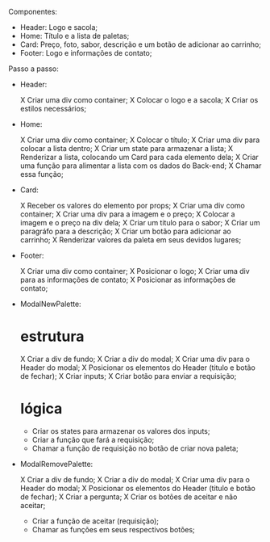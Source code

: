Componentes:

- Header: Logo e sacola;
- Home: Título e a lista de paletas;
- Card: Preço, foto, sabor, descrição e um botão de adicionar ao carrinho;
- Footer: Logo e informações de contato;

Passo a passo:

- Header:

  X Criar uma div como container;
  X Colocar o logo e a sacola;
  X Criar os estilos necessários;

- Home:

  X Criar uma div como container;
  X Colocar o título;
  X Criar uma div para colocar a lista dentro;
  X Criar um state para armazenar a lista;
  X Renderizar a lista, colocando um Card para cada elemento dela;
  X Criar uma função para alimentar a lista com os dados do Back-end;
  X Chamar essa função;

- Card:

  X Receber os valores do elemento por props;
  X Criar uma div como container;
  X Criar uma div para a imagem e o preço;
  X Colocar a imagem e o preço na div dela;
  X Criar um titulo para o sabor;
  X Criar um paragráfo para a descrição;
  X Criar um botão para adicionar ao carrinho;
  X Renderizar valores da paleta em seus devidos lugares;

- Footer:

  X Criar uma div como container;
  X Posicionar o logo;
  X Criar uma div para as informações de contato;
  X Posicionar as informações de contato;

- ModalNewPalette:

  # estrutura

  X Criar a div de fundo;
  X Criar a div do modal;
  X Criar uma div para o Header do modal;
  X Posicionar os elementos do Header (titulo e botão de fechar);
  X Criar inputs;
  X Criar botão para enviar a requisição;

  # lógica

  - Criar os states para armazenar os valores dos inputs;
  - Criar a função que fará a requisição;
  - Chamar a função de requisição no botão de criar nova paleta;

- ModalRemovePalette:

  X Criar a div de fundo;
  X Criar a div do modal;
  X Criar uma div para o Header do modal;
  X Posicionar os elementos do Header (titulo e botão de fechar);
  X Criar a pergunta;
  X Criar os botões de aceitar e não aceitar;

  - Criar a função de aceitar (requisição);
  - Chamar as funções em seus respectivos botões;
